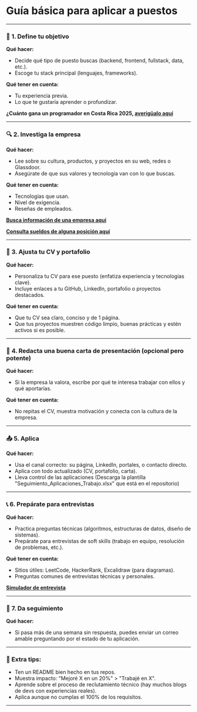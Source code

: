 # Guía básica para aplicar a puestos

---

### 🧭 **1. Define tu objetivo**
**Qué hacer:**
- Decide qué tipo de puesto buscas (backend, frontend, fullstack, data, etc.).
- Escoge tu stack principal (lenguajes, frameworks).
  
**Qué tener en cuenta:**
- Tu experiencia previa.
- Lo que te gustaría aprender o profundizar.

**¿Cuánto gana un programador en Costa Rica 2025, [averigüalo aquí](https://talently.tech/herramientas/costa-rica/salario)**

---

### 🔍 **2. Investiga la empresa**
**Qué hacer:**
- Lee sobre su cultura, productos, y proyectos en su web, redes o Glassdoor.
- Asegúrate de que sus valores y tecnología van con lo que buscas.

**Qué tener en cuenta:**
- Tecnologías que usan.
- Nivel de exigencia.
- Reseñas de empleados.

[**Busca información de una empresa aquí**](https://www.glassdoor.es/Opiniones/index.htm)

[**Consulta sueldos de alguna posición aquí**](https://www.glassdoor.es/Sueldos/index.htm)

---

### 📝 **3. Ajusta tu CV y portafolio**
**Qué hacer:**
- Personaliza tu CV para ese puesto (enfatiza experiencia y tecnologías clave).
- Incluye enlaces a tu GitHub, LinkedIn, portafolio o proyectos destacados.

**Qué tener en cuenta:**
- Que tu CV sea claro, conciso y de 1 página.
- Que tus proyectos muestren código limpio, buenas prácticas y estén activos si es posible.

---

### 💌 **4. Redacta una buena carta de presentación (opcional pero potente)**
**Qué hacer:**
- Si la empresa la valora, escribe por qué te interesa trabajar con ellos y qué aportarías.

**Qué tener en cuenta:**
- No repitas el CV, muestra motivación y conecta con la cultura de la empresa.

---

### 📤 **5. Aplica**
**Qué hacer:**
- Usa el canal correcto: su página, LinkedIn, portales, o contacto directo.
- Aplica con todo actualizado (CV, portafolio, carta).
- Lleva control de las aplicaciones (Descarga la plantilla "Seguimiento_Aplicaciones_Trabajo.xlsx" que está en el repositorio)

---

### 📞 **6. Prepárate para entrevistas**
**Qué hacer:**
- Practica preguntas técnicas (algoritmos, estructuras de datos, diseño de sistemas).
- Prepárate para entrevistas de soft skills (trabajo en equipo, resolución de problemas, etc.).

**Qué tener en cuenta:**
- Sitios útiles: LeetCode, HackerRank, Excalidraw (para diagramas).
- Preguntas comunes de entrevistas técnicas y personales.

**[Simulador de entrevista](https://simulador-entrevista.netlify.app/)**

---

### 🤝 **7. Da seguimiento**
**Qué hacer:**
- Si pasa más de una semana sin respuesta, puedes enviar un correo amable preguntando por el estado de tu aplicación.

---

### 🧠 Extra tips:
- Ten un README bien hecho en tus repos.
- Muestra impacto: "Mejoré X en un 20%" > "Trabajé en X".
- Aprende sobre el proceso de reclutamiento técnico (hay muchos blogs de devs con experiencias reales).
- Aplica aunque no cumplas el 100% de los requisitos.

---
